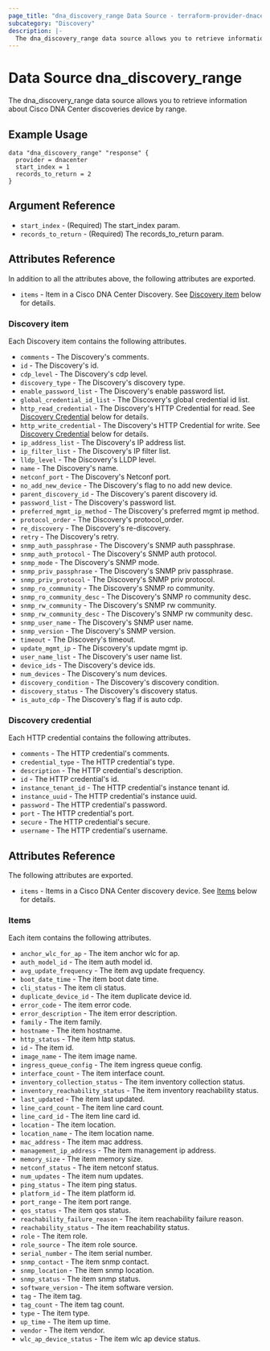 ```yaml
---
page_title: "dna_discovery_range Data Source - terraform-provider-dnacenter"
subcategory: "Discovery"
description: |-
  The dna_discovery_range data source allows you to retrieve information about Cisco DNA Center discoveries device by range.
---
```


# Data Source dna_discovery_range

The dna_discovery_range data source allows you to retrieve information about Cisco DNA Center discoveries device by range.

## Example Usage

```hcl
data "dna_discovery_range" "response" {
  provider = dnacenter
  start_index = 1
  records_to_return = 2
}
```

## Argument Reference

- `start_index` - (Required) The start_index param.
- `records_to_return` - (Required) The records_to_return param.

## Attributes Reference

In addition to all the attributes above, the following attributes are exported.

- `items` - Item in a Cisco DNA Center Discovery. See [Discovery item](#discovery-item) below for details.

### Discovery item

Each Discovery item contains the following attributes.

- `comments` - The Discovery's comments.
- `id` - The Discovery's id.
- `cdp_level` - The Discovery's cdp level.
- `discovery_type` - The Discovery's discovery type.
- `enable_password_list` - The Discovery's enable password list.
- `global_credential_id_list` - The Discovery's global credential id list.
- `http_read_credential` - The Discovery's HTTP Credential for read. See [Discovery Credential](#discovery-credential) below for details.
- `http_write_credential` - The Discovery's HTTP Credential for write. See [Discovery Credential](#discovery-credential) below for details.
- `ip_address_list` - The Discovery's IP address list.
- `ip_filter_list` - The Discovery's IP filter list.
- `lldp_level` - The Discovery's LLDP level.
- `name` - The Discovery's name.
- `netconf_port` - The Discovery's Netconf port.
- `no_add_new_device` - The Discovery's flag to no add new device.
- `parent_discovery_id` - The Discovery's parent discovery id.
- `password_list` - The Discovery's password list.
- `preferred_mgmt_ip_method` - The Discovery's preferred mgmt ip method.
- `protocol_order` - The Discovery's protocol_order.
- `re_discovery` - The Discovery's re-discovery.
- `retry` - The Discovery's retry.
- `snmp_auth_passphrase` - The Discovery's SNMP auth passphrase.
- `snmp_auth_protocol` - The Discovery's SNMP auth protocol.
- `snmp_mode` - The Discovery's SNMP mode.
- `snmp_priv_passphrase` - The Discovery's SNMP priv passphrase.
- `snmp_priv_protocol` - The Discovery's SNMP priv protocol.
- `snmp_ro_community` - The Discovery's SNMP ro community.
- `snmp_ro_community_desc` - The Discovery's SNMP ro community desc.
- `snmp_rw_community` - The Discovery's SNMP rw community.
- `snmp_rw_community_desc` - The Discovery's SNMP rw community desc.
- `snmp_user_name` - The Discovery's SNMP user name.
- `snmp_version` - The Discovery's SNMP version.
- `timeout` - The Discovery's timeout.
- `update_mgmt_ip` - The Discovery's update mgmt ip.
- `user_name_list` - The Discovery's user name list.
- `device_ids` - The Discovery's device ids.
- `num_devices` - The Discovery's num devices.
- `discovery_condition` - The Discovery's discovery condition.
- `discovery_status` - The Discovery's discovery status.
- `is_auto_cdp` - The Discovery's flag if is auto cdp.

### Discovery credential

Each HTTP credential contains the following attributes.

- `comments` - The HTTP credential's comments.
- `credential_type` - The HTTP credential's type.
- `description` - The HTTP credential's description.
- `id` - The HTTP credential's id.
- `instance_tenant_id` - The HTTP credential's instance tenant id.
- `instance_uuid` - The HTTP credential's instance uuid.
- `password` - The HTTP credential's password.
- `port` - The HTTP credential's port.
- `secure` - The HTTP credential's secure.
- `username` - The HTTP credential's username.

## Attributes Reference

The following attributes are exported.

- `items` - Items in a Cisco DNA Center discovery device. See [Items](#items) below for details.

### Items

Each item contains the following attributes.

- `anchor_wlc_for_ap` - The item anchor wlc for ap.
- `auth_model_id` - The item auth model id.
- `avg_update_frequency` - The item avg update frequency.
- `boot_date_time` - The item boot date time.
- `cli_status` - The item cli status.
- `duplicate_device_id` - The item duplicate device id.
- `error_code` - The item error code.
- `error_description` - The item error description.
- `family` - The item family.
- `hostname` - The item hostname.
- `http_status` - The item http status.
- `id` - The item id.
- `image_name` - The item image name.
- `ingress_queue_config` - The item ingress queue config.
- `interface_count` - The item interface count.
- `inventory_collection_status` - The item inventory collection status.
- `inventory_reachability_status` - The item inventory reachability status.
- `last_updated` - The item last updated.
- `line_card_count` - The item line card count.
- `line_card_id` - The item line card id.
- `location` - The item location.
- `location_name` - The item location name.
- `mac_address` - The item mac address.
- `management_ip_address` - The item management ip address.
- `memory_size` - The item memory size.
- `netconf_status` - The item netconf status.
- `num_updates` - The item num updates.
- `ping_status` - The item ping status.
- `platform_id` - The item platform id.
- `port_range` - The item port range.
- `qos_status` - The item qos status.
- `reachability_failure_reason` - The item reachability failure reason.
- `reachability_status` - The item reachability status.
- `role` - The item role.
- `role_source` - The item role source.
- `serial_number` - The item serial number.
- `snmp_contact` - The item snmp contact.
- `snmp_location` - The item snmp location.
- `snmp_status` - The item snmp status.
- `software_version` - The item software version.
- `tag` - The item tag.
- `tag_count` - The item tag count.
- `type` - The item type.
- `up_time` - The item up time.
- `vendor` - The item vendor.
- `wlc_ap_device_status` - The item wlc ap device status.
